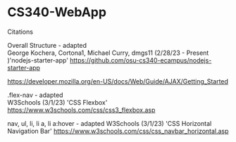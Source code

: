 # CS340-WebApp

Citations

Overall Structure - adapted  
George Kochera, Cortona1, Michael Curry, dmgs11 (2/28/23 - Present )'nodejs-starter-app'
https://github.com/osu-cs340-ecampus/nodejs-starter-app

https://developer.mozilla.org/en-US/docs/Web/Guide/AJAX/Getting_Started

 .flex-nav - adapted  
W3Schools (3/1/23) 'CSS Flexbox'
https://www.w3schools.com/css/css3_flexbox.asp 

nav, ul, li, li a, li a:hover - adapted 
W3Schools (3/1/23) 'CSS Horizontal Navigation Bar'
 https://www.w3schools.com/css/css_navbar_horizontal.asp
